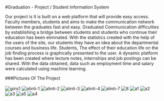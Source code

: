 #Graduation - Project / Student Information System
<p> Our project is
It is built on a web platform that will provide easy access. Faculty members, students
and aims to make the communication network between the graduates fast and easy. Graduated
Communication difficulties by establishing a bridge between students and students who continue their education
has been eliminated. With the statistics created with the help of the users of the site, our students
they have an idea about the departmental courses and business life. Students,
The effect of their education life on the job finding process is graphically presented to the user. A dynamic platform has been created where lecture notes, internships and job postings can be shared. With the data obtained, data such as employment time and salary were calculated using machine learning. </p>

###Pictures Of The Project<br><br>
![giris1](https://user-images.githubusercontent.com/23220710/111907787-eac55e80-8a67-11eb-8456-7161fefed390.PNG)
![alinti-1](https://user-images.githubusercontent.com/23220710/111907790-ee58e580-8a67-11eb-86d7-22c3c6fdafa8.PNG)
![alinti-2](https://user-images.githubusercontent.com/23220710/111907791-ef8a1280-8a67-11eb-8ad1-13ff24756caa.PNG)
![alinti-3](https://user-images.githubusercontent.com/23220710/111907793-f153d600-8a67-11eb-9ce3-8fe86ee06077.PNG)
![alinti-4](https://user-images.githubusercontent.com/23220710/111907795-f1ec6c80-8a67-11eb-9a08-b3a0140bbc11.PNG)
![alinti-7](https://user-images.githubusercontent.com/23220710/111907883-2d873680-8a68-11eb-8d7e-bf66aece1789.PNG)
![8](https://user-images.githubusercontent.com/23220710/111907886-2eb86380-8a68-11eb-836b-0e6c9dc8d915.PNG)
![a1](https://user-images.githubusercontent.com/23220710/111908048-c28a2f80-8a68-11eb-91f4-592ead444a49.PNG)
![a2](https://user-images.githubusercontent.com/23220710/111908049-c322c600-8a68-11eb-9c07-890a8500c664.PNG)
![a3](https://user-images.githubusercontent.com/23220710/111908051-c453f300-8a68-11eb-83fc-6874a14b91dd.PNG)
![a5](https://user-images.githubusercontent.com/23220710/111908052-c74ee380-8a68-11eb-8c6c-e8f39753a7ca.PNG)
![a4](https://user-images.githubusercontent.com/23220710/111908063-d03fb500-8a68-11eb-82f9-7d459c399539.PNG)
